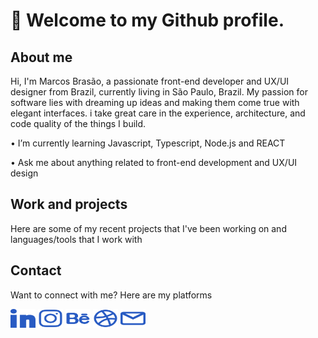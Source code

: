 # 👋 Welcome to my Github profile. 

## About me
<div>
  <p>Hi, I'm Marcos Brasão, a passionate front-end developer and UX/UI designer from Brazil, currently living in São Paulo, Brazil. My passion for software lies with dreaming up ideas and making them come true with elegant interfaces. i take great care in the experience, architecture, and code quality of the things I build.</p>
  <p>• I’m currently learning Javascript, Typescript, Node.js and REACT</p>
  <p>• Ask me about anything related to front-end development and UX/UI design</p>
</div>

## Work and projects
<div>
  <p>Here are some of my recent projects that I've been working on and languages/tools that I work with</p>
</div>

## Contact
<div>
  <p>Want to connect with me? Here are my platforms</p>
  <a href="https://www.linkedin.com/in/mavibrasao/" target="_blank"><img align="center" src="https://raw.githubusercontent.com/mavibrasao/Mavibrasao/main/linkedin.svg" alt="https://www.linkedin.com/in/mavibrasao/" height="30" width="40" /></a>
  <a href="https://www.instagram.com/hello.mavibrasao/" target="_blank"><img align="center" src="https://raw.githubusercontent.com/mavibrasao/Mavibrasao/main/instagram.svg" alt="https://www.instagram.com/hello.mavibrasao/" height="30" width="40" /></a>
  <a href="https://www.behance.net/mavibrasao" target="_blank"><img align="center" src="https://raw.githubusercontent.com/mavibrasao/Mavibrasao/main/behance.svg" alt="https://www.behance.net/mavibrasao" height="30" width="40" /></a>
  <a href="https://dribbble.com/mavibrasao/about?utm_source=Clipboard_%22clipboard_about%22&utm_campaign=%22mavibrasao%22&utm_content=%22About%20mavibrasao%22&utm_medium=Social_Share" target="_blank"><img align="center" src="https://raw.githubusercontent.com/mavibrasao/Mavibrasao/main/dribbble.svg" alt="https://dribbble.com/mavibrasao" height="30" width="40" /></a>
  <a href="mailto:hello.mavibrasao@gmail.com"><img align="center" src="https://raw.githubusercontent.com/mavibrasao/Mavibrasao/main/email.svg" alt="Send e-mail to hello.mavibrasao@gmail.com" height="30" width="40" /></a>
</div>







